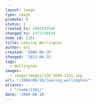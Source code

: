 ```yaml
---
layout: image
type: image
promote: 0
status: 1
created_ts: 1092143546
changed_ts: 1372159434
node_id: 1101
title: Leaving Wellington
author: anj
created: '2004-08-10'
changed: '2013-06-25'
tags:
  - Wellington
images:
  - image/images/130_3090-1101.jpg
url: "/2004/08/10/leaving_wellington/"
aliases:
  - "/node/1101/"
date: '2004-08-10'
---
```


